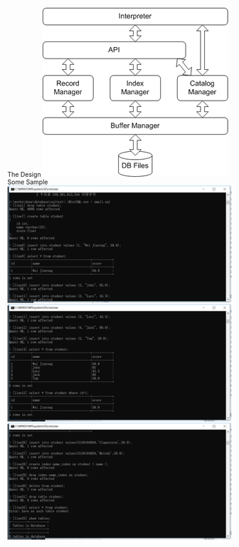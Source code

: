 The Design
![Initialization interface](architecture.png)
Some Sample
![Initialization interface](1.png)
![Initialization interface](2.png)
![Initialization interface](3.png)